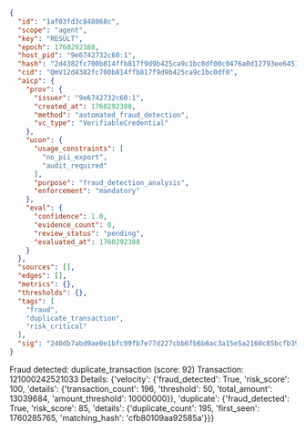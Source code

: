 ```json
{
  "id": "1af03fd3c848068c",
  "scope": "agent",
  "key": "RESULT",
  "epoch": 1760292388,
  "host_pid": "9e6742732c60:1",
  "hash": "2d4382fc700b814ffb817f9d9b425ca9c1bc0df00c0476a0d12793ee64517ebe",
  "cid": "QmV12d4382fc700b814ffb817f9d9b425ca9c1bc0df0",
  "aicp": {
    "prov": {
      "issuer": "9e6742732c60:1",
      "created_at": 1760292388,
      "method": "automated_fraud_detection",
      "vc_type": "VerifiableCredential"
    },
    "ucon": {
      "usage_constraints": [
        "no_pii_export",
        "audit_required"
      ],
      "purpose": "fraud_detection_analysis",
      "enforcement": "mandatory"
    },
    "eval": {
      "confidence": 1.0,
      "evidence_count": 0,
      "review_status": "pending",
      "evaluated_at": 1760292388
    }
  },
  "sources": [],
  "edges": [],
  "metrics": {},
  "thresholds": {},
  "tags": [
    "fraud",
    "duplicate_transaction",
    "risk_critical"
  ],
  "sig": "240db7abd9ae0e1bfc99fb7e77d227cbb6fb6b6ac3a15e5a2160c85bcfb39a7c"
}
```

Fraud detected: duplicate_transaction (score: 92)
Transaction: 121000242521033
Details: {'velocity': {'fraud_detected': True, 'risk_score': 100, 'details': {'transaction_count': 196, 'threshold': 50, 'total_amount': 13039684, 'amount_threshold': 10000000}}, 'duplicate': {'fraud_detected': True, 'risk_score': 85, 'details': {'duplicate_count': 195, 'first_seen': 1760285765, 'matching_hash': 'cfb80109aa92585a'}}}